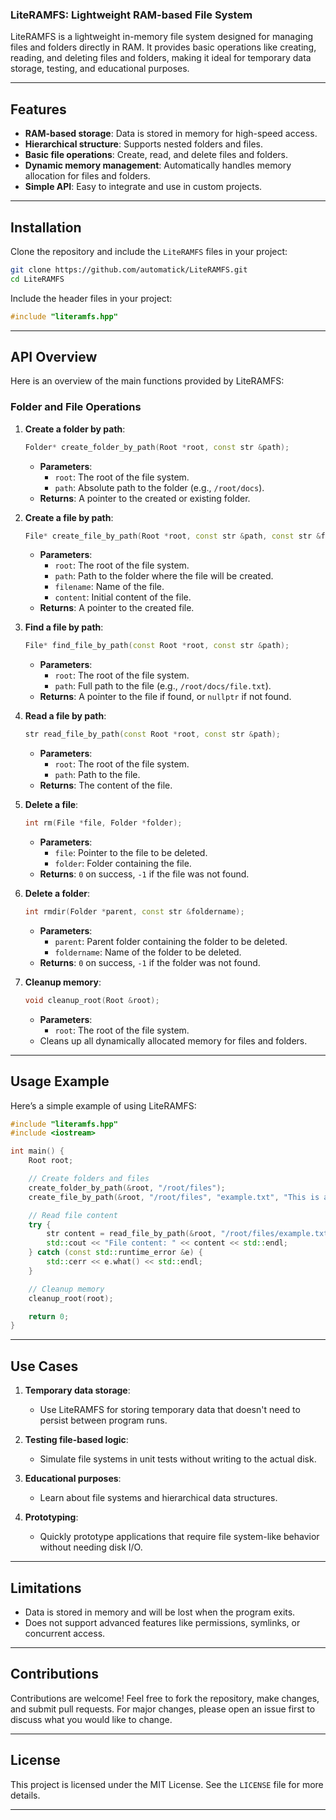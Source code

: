 ### LiteRAMFS: Lightweight RAM-based File System

LiteRAMFS is a lightweight in-memory file system designed for managing files and folders directly in RAM. It provides basic operations like creating, reading, and deleting files and folders, making it ideal for temporary data storage, testing, and educational purposes.

---

## Features

- **RAM-based storage**: Data is stored in memory for high-speed access.
- **Hierarchical structure**: Supports nested folders and files.
- **Basic file operations**: Create, read, and delete files and folders.
- **Dynamic memory management**: Automatically handles memory allocation for files and folders.
- **Simple API**: Easy to integrate and use in custom projects.

---

## Installation

Clone the repository and include the `LiteRAMFS` files in your project:
```bash
git clone https://github.com/automatick/LiteRAMFS.git
cd LiteRAMFS
```

Include the header files in your project:
```cpp
#include "literamfs.hpp"
```

---

## API Overview

Here is an overview of the main functions provided by LiteRAMFS:

### Folder and File Operations

1. **Create a folder by path**:
   ```cpp
   Folder* create_folder_by_path(Root *root, const str &path);
   ```
   - **Parameters**: 
     - `root`: The root of the file system.
     - `path`: Absolute path to the folder (e.g., `/root/docs`).
   - **Returns**: A pointer to the created or existing folder.

2. **Create a file by path**:
   ```cpp
   File* create_file_by_path(Root *root, const str &path, const str &filename, const str &content);
   ```
   - **Parameters**: 
     - `root`: The root of the file system.
     - `path`: Path to the folder where the file will be created.
     - `filename`: Name of the file.
     - `content`: Initial content of the file.
   - **Returns**: A pointer to the created file.

3. **Find a file by path**:
   ```cpp
   File* find_file_by_path(const Root *root, const str &path);
   ```
   - **Parameters**:
     - `root`: The root of the file system.
     - `path`: Full path to the file (e.g., `/root/docs/file.txt`).
   - **Returns**: A pointer to the file if found, or `nullptr` if not found.

4. **Read a file by path**:
   ```cpp
   str read_file_by_path(const Root *root, const str &path);
   ```
   - **Parameters**: 
     - `root`: The root of the file system.
     - `path`: Path to the file.
   - **Returns**: The content of the file.

5. **Delete a file**:
   ```cpp
   int rm(File *file, Folder *folder);
   ```
   - **Parameters**:
     - `file`: Pointer to the file to be deleted.
     - `folder`: Folder containing the file.
   - **Returns**: `0` on success, `-1` if the file was not found.

6. **Delete a folder**:
   ```cpp
   int rmdir(Folder *parent, const str &foldername);
   ```
   - **Parameters**:
     - `parent`: Parent folder containing the folder to be deleted.
     - `foldername`: Name of the folder to be deleted.
   - **Returns**: `0` on success, `-1` if the folder was not found.

7. **Cleanup memory**:
   ```cpp
   void cleanup_root(Root &root);
   ```
   - **Parameters**: 
     - `root`: The root of the file system.
   - Cleans up all dynamically allocated memory for files and folders.

---

## Usage Example

Here’s a simple example of using LiteRAMFS:

```cpp
#include "literamfs.hpp"
#include <iostream>

int main() {
    Root root;

    // Create folders and files
    create_folder_by_path(&root, "/root/files");
    create_file_by_path(&root, "/root/files", "example.txt", "This is an example file.");

    // Read file content
    try {
        str content = read_file_by_path(&root, "/root/files/example.txt");
        std::cout << "File content: " << content << std::endl;
    } catch (const std::runtime_error &e) {
        std::cerr << e.what() << std::endl;
    }

    // Cleanup memory
    cleanup_root(root);

    return 0;
}
```

---

## Use Cases

1. **Temporary data storage**:
   - Use LiteRAMFS for storing temporary data that doesn't need to persist between program runs.

2. **Testing file-based logic**:
   - Simulate file systems in unit tests without writing to the actual disk.

3. **Educational purposes**:
   - Learn about file systems and hierarchical data structures.

4. **Prototyping**:
   - Quickly prototype applications that require file system-like behavior without needing disk I/O.

---

## Limitations

- Data is stored in memory and will be lost when the program exits.
- Does not support advanced features like permissions, symlinks, or concurrent access.

---

## Contributions

Contributions are welcome! Feel free to fork the repository, make changes, and submit pull requests. For major changes, please open an issue first to discuss what you would like to change.

---

## License

This project is licensed under the MIT License. See the `LICENSE` file for more details.

---
